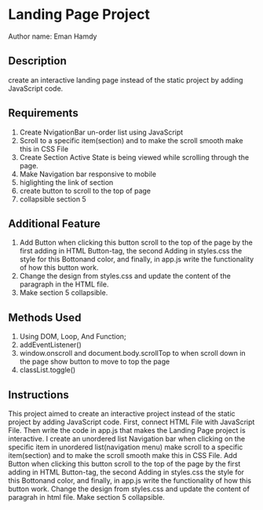 # Landing Page Project
Author name: Eman Hamdy
## Description 
create an interactive landing page instead of the static project by adding JavaScript code.

## Requirements
1. Create NvigationBar un-order list using JavaScript
2.  Scroll to a specific item(section) and to make the scroll smooth make this in CSS File
3. Create Section Active State is being viewed while scrolling through the page.
4. Make Navigation bar responsive to mobile
5. higlighting the link of section
6. create button to scroll to the top of page
7. collapsible section 5

## Additional Feature
1. Add Button when clicking this button scroll to the top of the page by the first adding in HTML Button-tag, the second Adding in styles.css the style for this Bottonand color, and finally, in app.js write the functionality of how this button work. 
2. Change the design from styles.css and update the content of the paragraph in the HTML file.
3. Make section 5 collapsible.

## Methods Used
1. Using DOM, Loop, And Function;
2. addEventListener()
3. window.onscroll and document.body.scrollTop to when scroll down in the page show button to move to top the page
4. classList.toggle()


## Instructions

This project aimed to create an interactive project instead of the static project by adding JavaScript code. 
First, connect HTML File with JavaScript File. 
Then write the code in app.js that makes the Landing Page project is interactive.
I create an unordered list Navigation bar when clicking on the specific item in unordered list(navigation menu) make scroll to a specific item(section) and to make the scroll smooth make this in CSS File.
Add Button when clicking this button scroll to the top of the page by the first adding in HTML Button-tag, the second Adding in styles.css the style for this Bottonand color, and finally, in app.js write the functionality of how this button work. 
Change the design from styles.css and update the content of paragrah in html file.
Make section 5 collapsible.

